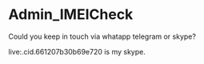 # Admin_IMEICheck

Could you keep in touch via whatapp telegram or skype?

live:.cid.661207b30b69e720
is my skype.
